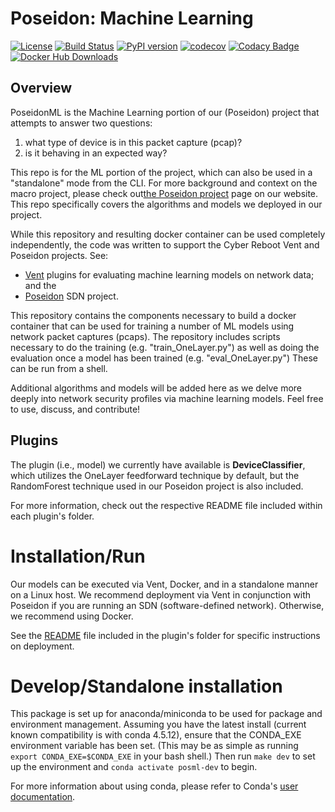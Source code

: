 # Poseidon: Machine Learning

[![License](https://img.shields.io/badge/License-Apache%202.0-blue.svg)](https://opensource.org/licenses/Apache-2.0)
[![Build Status](https://api.travis-ci.com/CyberReboot/PoseidonML.svg?branch=master)](https://travis-ci.com/CyberReboot/PoseidonML)
[![PyPI version](https://badge.fury.io/py/poseidonml.svg)](https://badge.fury.io/py/poseidonml)
[![codecov](https://codecov.io/gh/CyberReboot/PoseidonML/branch/master/graph/badge.svg)](https://codecov.io/gh/CyberReboot/PoseidonML)
[![Codacy Badge](https://api.codacy.com/project/badge/Grade/28bb6ce9fa154134b8dda35c5d5d7010)](https://www.codacy.com/app/CyberReboot/PoseidonML?utm_source=github.com&amp;utm_medium=referral&amp;utm_content=CyberReboot/PoseidonML&amp;utm_campaign=Badge_Grade)
[![Docker Hub Downloads](https://img.shields.io/docker/pulls/cyberreboot/poseidonml.svg)](https://hub.docker.com/r/cyberreboot/poseidonml/)

## Overview
PoseidonML is the Machine Learning portion of our (Poseidon) project that
attempts to answer two questions:
  1. what type of device is in this packet capture (pcap)?
  2. is it behaving in an expected way?

This repo is for the ML portion of the project, which can also be used
in a "standalone" mode from the CLI. For more background and context on
the macro project, please check out[the Poseidon project](https://www.cyberreboot.org/projects/poseidon/)
page on our website. This repo specifically covers the algorithms and
models we deployed in our project.

While this repository and resulting docker container can be used completely
independently, the code was written to support the Cyber Reboot Vent and
Poseidon projects. See:

- [Vent](https://github.com/CyberReboot/vent) plugins for evaluating
machine learning models on network data; and the
- [Poseidon](https://github.com/CyberReboot/poseidon) SDN project.

This repository contains the components necessary to build a docker container
that can be used for training a number of ML models using network packet
captures (pcaps). The repository includes scripts necessary to do the
training (e.g. "train_OneLayer.py") as well as doing the evaluation once a
model has been trained (e.g. "eval_OneLayer.py") These can be run from a
shell.

Additional algorithms and models will be added here as we delve more
deeply into network security profiles via machine learning models. Feel
free to use, discuss, and contribute!


## Plugins

The plugin (i.e., model) we currently have available is **DeviceClassifier**,
which utilizes the OneLayer feedforward technique by default, but the
RandomForest technique used in our Poseidon project is also included.

For more information, check out the respective README file included within
each plugin's folder.


# Installation/Run

Our models can be executed via Vent, Docker, and in a standalone manner on a
Linux host. We recommend deployment via Vent in conjunction with Poseidon if you
are running an SDN (software-defined network). Otherwise, we recommend using Docker.

See the [README](https://github.com/CyberReboot/PoseidonML/blob/master/DeviceClassifier/README.md) file included in the plugin's folder for specific instructions on deployment.


# Develop/Standalone installation

This package is set up for anaconda/miniconda to be used for package and environment 
management. Assuming you have the latest install (current known compatibility is with
conda 4.5.12), ensure that the CONDA_EXE environment variable has been set. (This may
be as simple as running `export CONDA_EXE=$CONDA_EXE` in your bash shell.) Then run
`make dev` to set up the environment and `conda activate posml-dev` to begin.

For more information about using conda, please refer to Conda's [user documentation](https://conda.io/projects/conda/en/latest/user-guide/getting-started.html).
